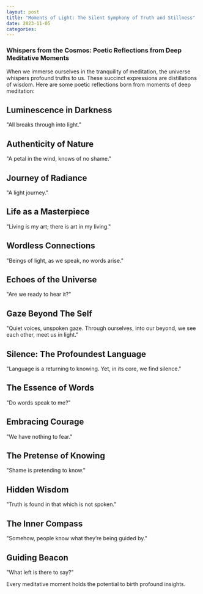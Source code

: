 ```yaml
---
layout: post
title: "Moments of Light: The Silent Symphony of Truth and Stillness"
date: 2023-11-05
categories:
---
```


### Whispers from the Cosmos: Poetic Reflections from Deep Meditative Moments

When we immerse ourselves in the tranquility of meditation, the universe whispers profound truths to us. These succinct expressions are distillations of wisdom. Here are some poetic reflections born from moments of deep meditation:

## Luminescence in Darkness
"All breaks through into light."

## Authenticity of Nature 
"A petal in the wind, knows of no shame."

## Journey of Radiance
"A light journey."

## Life as a Masterpiece
"Living is my art; there is art in my living."

## Wordless Connections
"Beings of light, as we speak, no words arise."

## Echoes of the Universe
"Are we ready to hear it?"

## Gaze Beyond The Self
"Quiet voices, unspoken gaze. Through ourselves, into our beyond, we see each other, meet us in light."

## Silence: The Profoundest Language
"Language is a returning to knowing. Yet, in its core, we find silence."

## The Essence of Words
"Do words speak to me?"

## Embracing Courage
"We have nothing to fear."

## The Pretense of Knowing
"Shame is pretending to know."

## Hidden Wisdom
"Truth is found in that which is not spoken."

## The Inner Compass
"Somehow, people know what they’re being guided by."

## Guiding Beacon
"What left is there to say?"

Every meditative moment holds the potential to birth profound insights.
